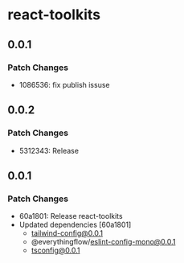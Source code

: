 # react-toolkits

## 0.0.1

### Patch Changes

- 1086536: fix publish issuse

## 0.0.2

### Patch Changes

- 5312343: Release

## 0.0.1

### Patch Changes

- 60a1801: Release react-toolkits
- Updated dependencies [60a1801]
  - tailwind-config@0.0.1
  - @everythingflow/eslint-config-mono@0.0.1
  - tsconfig@0.0.1
